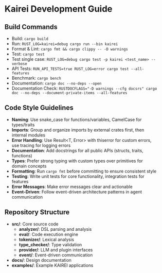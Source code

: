 # Kairei Development Guide

## Build Commands
- Build: `cargo build`
- Run: `RUST_LOG=kairei=debug cargo run --bin kairei`
- Format & Lint: `cargo fmt && cargo clippy -- -D warnings`
- Test: `cargo test`
- Test single case: `RUST_LOG=debug cargo test -p kairei <test_name> --verbose`
- API Tests: `RUN_API_TESTS=true RUST_LOG=error cargo test --all-features`
- Benchmark: `cargo bench`
- Documentation: `cargo doc --no-deps --open`
- Documentation Check: `RUSTDOCFLAGS="-D warnings --cfg docsrs" cargo doc --no-deps --document-private-items --all-features`

## Code Style Guidelines
- **Naming**: Use snake_case for functions/variables, CamelCase for types/traits
- **Imports**: Group and organize imports by external crates first, then internal modules
- **Error Handling**: Use Result<T, Error> with thiserror for custom errors, use tracing for logging errors
- **Documentation**: Add docstrings for all public APIs (structs, traits, functions)
- **Types**: Prefer strong typing with custom types over primitives for domain concepts
- **Formatting**: Run `cargo fmt` before committing to ensure consistent style
- **Testing**: Write unit tests for core functionality, integration tests for features
- **Error Messages**: Make error messages clear and actionable
- **Event-Driven**: Follow event-driven architecture patterns in agent communication

## Repository Structure
- **src/**: Core source code
  - **analyzer/**: DSL parsing and analysis
  - **eval/**: Code execution engine
  - **tokenizer/**: Lexical analysis
  - **type_checker/**: Type validation
  - **provider/**: LLM and plugin interfaces
  - **event/**: Event-driven communication
- **docs/**: Design documentation
- **examples/**: Example KAIREI applications